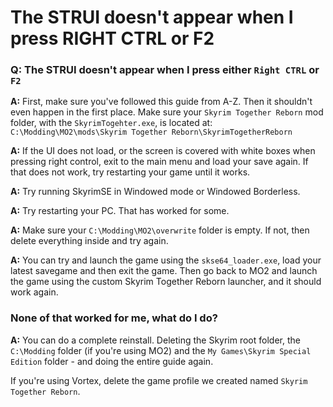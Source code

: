# The STRUI doesn't appear when I press RIGHT CTRL or F2

### Q: The STRUI doesn't appear when I press either `Right CTRL` or `F2`

**A:** First, make sure you've followed this guide from A-Z. Then it shouldn't even happen in the first place. Make sure your `Skyrim Together Reborn` mod folder, with the `SkyrimTogehter.exe`, is located at:\
`C:\Modding\MO2\mods\Skyrim Together Reborn\SkyrimTogetherReborn`

**A:** If the UI does not load, or the screen is covered with white boxes when pressing right control, exit to the main menu and load your save again. If that does not work, try restarting your game until it works.

**A:** Try running SkyrimSE in Windowed mode or Windowed Borderless.

**A:** Try restarting your PC. That has worked for some.

**A:** Make sure your `C:\Modding\MO2\overwrite` folder is empty. If not, then delete everything inside and try again.

**A:** You can try and launch the game using the `skse64_loader.exe`, load your latest savegame and then exit the game. Then go back to MO2 and launch the game using the custom Skyrim Together Reborn launcher, and it should work again.

### None of that worked for me, what do I do?

**A:**  You can do a complete reinstall. Deleting the Skyrim root folder, the `C:\Modding` folder (if you're using MO2) and the `My Games\Skyrim Special Edition` folder - and doing the entire guide again.

If you're using Vortex,  delete the game profile we created named `Skyrim Together Reborn`.
